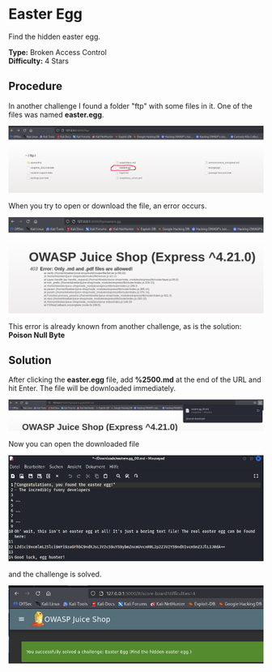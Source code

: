 # Easter Egg

Find the hidden easter egg.

**Type:** Broken Access Control  
**Difficulty:** 4 Stars

## Procedure

In another challenge I found a folder "ftp" with some files in it. One of the files was named **easter.egg**.  

![ftp](./img/ftp.png)  

When you try to open or download the file, an error occurs.  

![error](./img/download_error.png)  

This error is already known from another challenge, as is the solution: **Poison Null Byte**

## Solution

After clicking the **easter.egg** file, add **%2500.md** at the end of the URL and hit Enter. The file will be downloaded immediately.  

![success](./img/download_success.png)  

Now you can open the downloaded file

![easteregg](./img/easteregg.png)  

and the challenge is solved.

![solved](./img/solved.png)  
